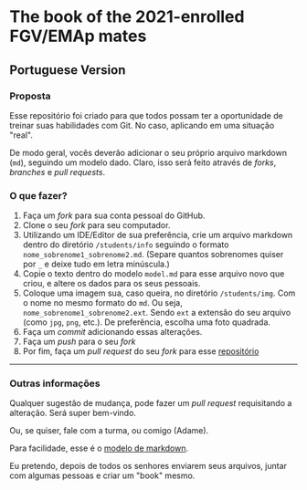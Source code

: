 # The book of the 2021-enrolled FGV/EMAp mates


## Portuguese Version

### Proposta

Esse repositório foi criado para que todos possam ter a oportunidade de treinar suas habilidades com Git. No caso, aplicando em uma situação "real".

De modo geral, vocês deverão adicionar o seu próprio arquivo markdown (`md`), seguindo um modelo dado. Claro, isso será feito através de _forks_, _branches_ e _pull requests_.

### O que fazer?

1. Faça um _fork_ para sua conta pessoal do GitHub. 
2. Clone o seu _fork_ para seu computador.
3. Utilizando um IDE/Editor de sua preferência, crie um arquivo markdown dentro do diretório `/students/info` seguindo o formato `nome_sobrenome1_sobrenome2.md`. (Separe quantos sobrenomes quiser por `_` e deixe tudo em letra minúscula.)
4. Copie o texto dentro do modelo `model.md` para esse arquivo novo que criou, e altere os dados para os seus pessoais.
5. Coloque uma imagem sua, caso queira, no diretório `/students/img`. Com o nome no mesmo formato do `md`. Ou seja, `nome_sobrenome1_sobrenome2.ext`. Sendo `ext` a extensão do seu arquivo (como `jpg`, `png`, etc.). De preferência, escolha uma foto quadrada.
6. Faça um _commit_ adicionando essas alterações.
7. Faça um _push_ para o seu _fork_
8. Por fim, faça um _pull request_ do seu _fork_ para esse [repositório](https://github.com/emap2021/freshmenbook)

---

### Outras informações

Qualquer sugestão de mudança, pode fazer um _pull request_ requisitando a alteração. Será super bem-vindo.

Ou, se quiser, fale com a turma, ou comigo (Adame).

Para facilidade, esse é o [modelo de markdown](students/info/model.md).

Eu pretendo, depois de todos os senhores enviarem seus arquivos, juntar com algumas pessoas e criar um "book" mesmo.

